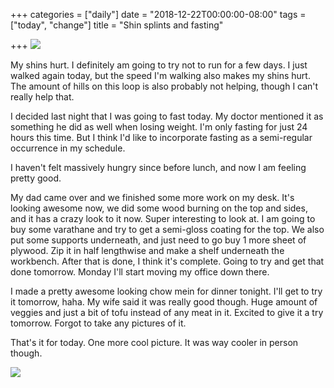 +++
categories = ["daily"]
date = "2018-12-22T00:00:00-08:00"
tags = ["today", "change"]
title = "Shin splints and fasting"

+++
![](/uploads/IMG_8664.JPG)

My shins hurt. I definitely am going to try not to run for a few days. I just walked again today, but the speed I'm walking also makes my shins hurt. The amount of hills on this loop is also probably not helping, though I can't really help that.

I decided last night that I was going to fast today. My doctor mentioned it as something he did as well when losing weight. I'm only fasting for just 24 hours this time. But I think I'd like to incorporate fasting as a semi-regular occurrence in my schedule.

I haven't felt massively hungry since before lunch, and now I am feeling pretty good.

My dad came over and we finished some more work on my desk. It's looking awesome now, we did some wood burning on the top and sides, and it has a crazy look to it now. Super interesting to look at. I am going to buy some varathane and try to get a semi-gloss coating for the top. We also put some supports underneath, and just need to go buy 1 more sheet of plywood. Zip it in half lengthwise and make a shelf underneath the workbench. After that is done, I think it's complete. Going to try and get that done tomorrow. Monday I'll start moving my office down there.

I made a pretty awesome looking chow mein for dinner tonight. I'll get to try it tomorrow, haha. My wife said it was really good though. Huge amount of veggies and just a bit of tofu instead of any meat in it. Excited to give it a try tomorrow. Forgot to take any pictures of it.

That's it for today. One more cool picture. It was way cooler in person though.

![](/uploads/IMG_8669.JPG)